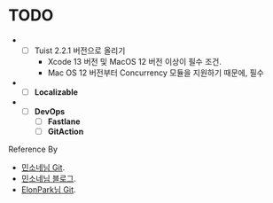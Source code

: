 # TODO
* - [ ] Tuist 2.2.1 버전으로 올리기
    - Xcode 13 버전 및 MacOS 12 버전 이상이 필수 조건.
    - Mac OS 12 버전부터 Concurrency 모듈을 지원하기 때문에, 필수
* - [ ] **Localizable**
* - [ ] **DevOps**
    - [ ] **Fastlane**
    - [ ] **GitAction**

Reference By
- [민소네님 Git](https://github.com/minsOne/iOSApplicationTemplate).
- [민소네님 블로그](https://minsone.github.io/archive).
- [ElonPark님 Git](https://github.com/ElonPark/RIBsReactorKit).
